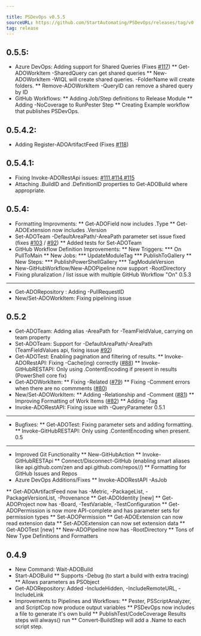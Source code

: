 ```yaml
---

title: PSDevOps v0.5.5
sourceURL: https://github.com/StartAutomating/PSDevOps/releases/tag/v0.5.5
tag: release
---
```

0.5.5:
---
* Azure DevOps: Adding support for Shared Queries (Fixes [#117](https://github.com/StartAutomating/PSDevOps/issues/117))
** Get-ADOWorkItem -SharedQuery can get shared queries
** New-ADOWorkItem -WIQL will create shared queries.  -FolderName will create folders.
** Remove-ADOWorkItem -QueryID can remove a shared query by ID
* GitHub Workflows:
** Adding Job/Step definitions to Release Module
** Adding -NoCoverage to RunPester Step
** Creating Example workflow that publishes PSDevOps.

0.5.4.2:
---
* Adding Register-ADOArtifactFeed (Fixes [#118](https://github.com/StartAutomating/PSDevOps/issues/118))

0.5.4.1:
---
* Fixing Invoke-ADORestApi issues:  [#111](https://github.com/StartAutomating/PSDevOps/issues/111),[#114](https://github.com/StartAutomating/PSDevOps/issues/114),[#115](https://github.com/StartAutomating/PSDevOps/issues/115)
* Attaching .BuildID and .DefinitionID properties to Get-ADOBuild where appropriate.

0.5.4:
---
* Formatting Improvments:
** Get-ADOField now includes .Type
** Get-ADOExtension now includes .Version
* Set-ADOTeam -DefaultAreaPath/-AreaPath parameter set issue fixed (fixes [#103](https://github.com/StartAutomating/PSDevOps/issues/103) / [#92](https://github.com/StartAutomating/PSDevOps/issues/92))
** Added tests for Set-ADOTeam
* GitHub Workflow Definition Improvements:
** New Triggers:
*** On PullToMain
** New Jobs:
*** UpdateModuleTag
*** PublishToGallery
** New Steps:
*** PublishPowerShellGallery
*** TagModuleVersion
* New-GitHubWorkflow/New-ADOPipeline now support -RootDirectory
* Fixing pluralization / list issue with multiple GitHub Workflow "On"
0.5.3
---
* Get-ADORepository  :  Adding -PullRequestID
* New/Set-ADOWorkItem:  Fixing pipelining issue

0.5.2
---
* Get-ADOTeam:  Adding alias -AreaPath for -TeamFieldValue, carrying on team property
* Set-ADOTeam:  Support for -DefaultAreaPath/-AreaPath (TeamFieldValues api, fixing issue [#92](https://github.com/StartAutomating/PSDevOps/issues/92))
* Get-ADOTest:  Enabling pagination and filtering of results.
** Invoke-ADORestAPI:  Fixing -Cache(ing) correctly ([#88](https://github.com/StartAutomating/PSDevOps/issues/88))
** Invoke-GitHubRESTAPI: Only using .ContentEncoding if present in results (PowerShell core fix)
* Get-ADOWorkItem:
** Fixing -Related ([#79](https://github.com/StartAutomating/PSDevOps/issues/79))
** Fixing -Comment errors when there are no commments ([#80](https://github.com/StartAutomating/PSDevOps/issues/80))
* New/Set-ADOWorkItem:
** Adding -Relationship and -Comment ([#81](https://github.com/StartAutomating/PSDevOps/issues/81))
** Improving Formatting of Work Items ([#82](https://github.com/StartAutomating/PSDevOps/issues/82))
** Adding -Tag
* Invoke-ADORestAPI:  Fixing issue with -QueryParameter
0.5.1
---
* Bugfixes:
** Get-ADOTest:  Fixing parameter sets and adding formatting.
** Invoke-GitHubRESTAPI:  Only using .ContentEncoding when present.
0.5
---
* Improved Git Functionality
** New-GitHubAction
** Invoke-GitHubRESTApi
** Connect/Disconnect-GitHub (enabling smart aliases like api.github.com/zen and api.github.com/repos/<owner>/<repo>)
** Formatting for GitHub Issues and Repos
* Azure DevOps Additions/Fixes
** Invoke-ADORestAPI -AsJob

** Get-ADOArtifactFeed now has -Metric, -PackageList, -PackageVersionList, -Provenance
** Get-ADOIdentity [new]
** Get-ADOProject now has -Board, -TestVariable, -TestConfiguration
** Get-ADOPermission is now more API-complete and has parameter sets for permission types
** Set-ADOPermission
** Get-ADOExtension can now read extension data
** Set-ADOExtension can now set extension data
** Get-ADOTest [new]
** New-ADOPipeline now has -RootDirectory
** Tons of New Type Definitions and Formatters

0.4.9
---
* New Command: Wait-ADOBuild
* Start-ADOBuild
** Supports -Debug (to start a build with extra tracing)
** Allows parameters as PSObject
* Get-ADORepository:  Added -IncludeHidden, -IncludeRemoteURL, -IncludeLink
* Improvements to Pipelines and Workflows:
** Pester, PSScriptAnalyzer, and ScriptCop now produce output variables
** PSDevOps now includes a file to generate it's own build
** PublishTest/CodeCoverage Results steps will always() run
** Convert-BuildStep will add a .Name to each script step.
